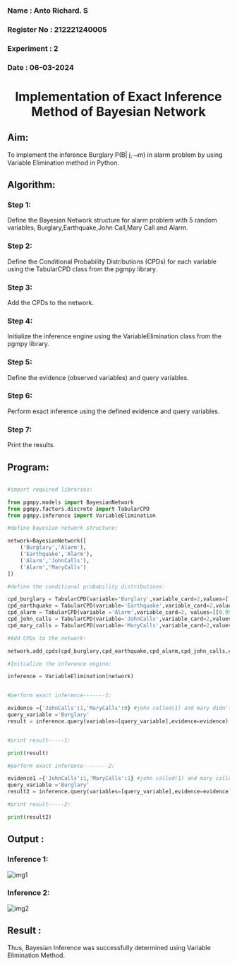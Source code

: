 <H3> Name : Anto Richard. S </H3>
<H3> Register No : 212221240005 </H3>
<H3> Experiment : 2 </H3>
<H3> Date : 06-03-2024 </H3>
<h1 align =center>Implementation of Exact Inference Method of Bayesian Network</h1>

## Aim:

To implement the inference Burglary P(B| j,⥗m) in alarm problem by using Variable Elimination method in Python.

## Algorithm:

### Step 1: 

Define the Bayesian Network structure for alarm problem with 5 random variables, Burglary,Earthquake,John Call,Mary Call and Alarm.<br>

### Step 2:

Define the Conditional Probability Distributions (CPDs) for each variable using the TabularCPD class from the pgmpy library.<br>

### Step 3: 

Add the CPDs to the network.<br>

### Step 4: 

Initialize the inference engine using the VariableElimination class from the pgmpy library.<br>

### Step 5: 

Define the evidence (observed variables) and query variables.<br>

### Step 6: 

Perform exact inference using the defined evidence and query variables.<br>

### Step 7: 

Print the results.<br>

## Program:

```python

#import required libraries:

from pgmpy.models import BayesianNetwork
from pgmpy.factors.discrete import TabularCPD
from pgmpy.inference import VariableElimination

#define bayesian network structure:

network=BayesianNetwork([
    ('Burglary','Alarm'),
    ('Earthquake','Alarm'),
    ('Alarm','JohnCalls'),
    ('Alarm','MaryCalls')
])

#define the conditional probability distributions:

cpd_burglary = TabularCPD(variable='Burglary',variable_card=2,values=[[0.999],[0.001]])
cpd_earthquake = TabularCPD(variable='Earthquake',variable_card=2,values=[[0.998],[0.002]])
cpd_alarm = TabularCPD(variable ='Alarm',variable_card=2, values=[[0.999, 0.71, 0.06, 0.05],[0.001, 0.29, 0.94, 0.95]],evidence=['Burglary','Earthquake'],evidence_card=[2,2])
cpd_john_calls = TabularCPD(variable='JohnCalls',variable_card=2,values=[[0.95,0.1],[0.05,0.9]],evidence=['Alarm'],evidence_card=[2])
cpd_mary_calls = TabularCPD(variable='MaryCalls',variable_card=2,values=[[0.99,0.3],[0.01,0.7]],evidence=['Alarm'],evidence_card=[2])

#Add CPDs to the network:

network.add_cpds(cpd_burglary,cpd_earthquake,cpd_alarm,cpd_john_calls,cpd_mary_calls)

#Initialize the inference engine:

inference = VariableElimination(network)


#perform exact inference-------1:

evidence ={'JohnCalls':1,'MaryCalls':0} #john called(1) and mary didn't call (0) as evidence
query_variable ='Burglary'
result = inference.query(variables=[query_variable],evidence=evidence)


#print result-----1:

print(result)

#perform exact inference--------2:

evidence1 ={'JohnCalls':1,'MaryCalls':1} #john called(1) and mary called (1) as evidence
query_variable ='Burglary'
result2 = inference.query(variables=[query_variable],evidence=evidence)

#print result-----2:

print(result2)

```

## Output :

### Inference 1:

![img1](https://github.com/anto-richard/Ex2---AAI/assets/93427534/560fa4ef-75e3-4359-af94-bbaf93cf377b)

### Inference 2:

![img2](https://github.com/anto-richard/Ex2---AAI/assets/93427534/10be313f-79a0-477b-949b-3f8b8dfe5009)

## Result :

Thus, Bayesian Inference was successfully determined using Variable Elimination Method.

